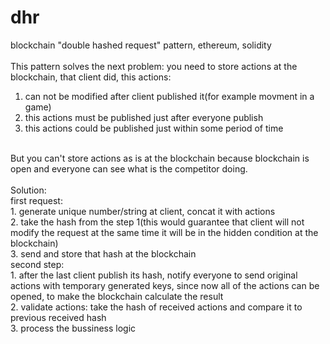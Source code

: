 # dhr
blockchain "double hashed request" pattern, ethereum, solidity<br>
<br>
This pattern solves the next problem: you need to store actions at the blockchain, that client did, this actions:
1. can not be modified after client published it(for example movment in a game)<br>
2. this actions must be published just after everyone publish<br>
3. this actions could be published just within some period of time<br>
<br>
But you can't store actions as is at the blockchain because blockchain is open and everyone can see what is the competitor doing.<br>
<br>
Solution:<br>
first request: <br>
1. generate unique number/string at client, concat it with actions<br>
2. take the hash from the step 1(this would guarantee that client will not modify the request at the same time it will be in the hidden condition at the blockchain)<br>
3. send and store that hash at the blockchain<br>
second step:<br>
1. after the last client publish its hash, notify everyone to send original actions with temporary generated keys, since now all of the actions can be opened, to make the blockchain calculate the result<br>
2. validate actions: take the hash of received actions and compare it to previous received hash<br>
3. process the bussiness logic<br>

